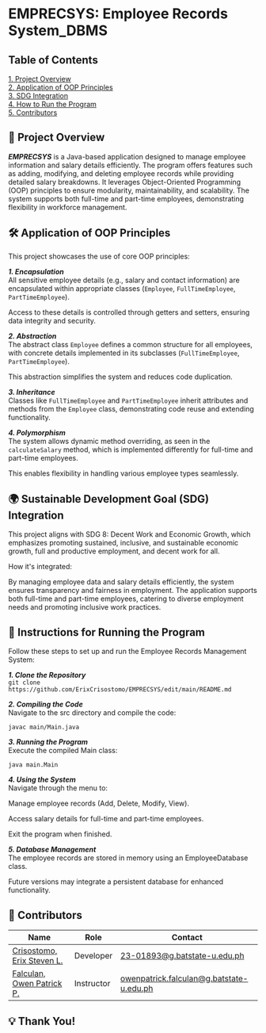# EMPRECSYS: Employee Records System_DBMS

## Table of Contents

[1. Project Overview](#proj-over) <br>
[2. Application of OOP Principles](#oop-prin) <br>
[3. SDG Integration](#sdg) <br>
[4. How to Run the Program](#proj-run) <br>
[5. Contributors](#contribs) <br>

## <a id = "proj-over"> 📄 Project Overview </a> <br>
**_EMPRECSYS_** is a Java-based application designed to manage employee information and salary details efficiently. The program offers features such as adding, modifying, and deleting employee records while providing detailed salary breakdowns. It leverages Object-Oriented Programming (OOP) principles to ensure modularity, maintainability, and scalability. The system supports both full-time and part-time employees, demonstrating flexibility in workforce management.

## <a id = "oop-prin"> 🛠️ Application of OOP Principles </a> <br>
This project showcases the use of core OOP principles:

  **_1. Encapsulation_**
  <br> All sensitive employee details (e.g., salary and contact information) are encapsulated within appropriate classes (`Employee`, `FullTimeEmployee`, `PartTimeEmployee`).
  
  Access to these details is controlled through getters and setters, ensuring data integrity and security.
  
  **_2. Abstraction_**
  <br> The abstract class `Employee` defines a common structure for all employees, with concrete details implemented in its subclasses (`FullTimeEmployee`, `PartTimeEmployee`).
  
  This abstraction simplifies the system and reduces code duplication.
  
  **_3. Inheritance_**
  <br> Classes like `FullTimeEmployee` and `PartTimeEmployee` inherit attributes and methods from the `Employee` class, demonstrating code reuse and extending functionality.
  
  **_4. Polymorphism_**
  <br> The system allows dynamic method overriding, as seen in the `calculateSalary` method, which is implemented differently for full-time and part-time employees.
  
  This enables flexibility in handling various employee types seamlessly.

## <a id = "sdg"> 🌍 Sustainable Development Goal (SDG) Integration </a> <br>
This project aligns with SDG 8: Decent Work and Economic Growth, which emphasizes promoting sustained, inclusive, and sustainable economic growth, full and productive employment, and decent work for all.

How it's integrated:

  By managing employee data and salary details efficiently, the system ensures transparency and fairness in employment.
  The application supports both full-time and part-time employees, catering to diverse employment needs and promoting inclusive work practices.

## <a id = "proj-run"> 🚀 Instructions for Running the Program </a> <br>
Follow these steps to set up and run the Employee Records Management System:

  **_1. Clone the Repository_**
  <br> `git clone https://github.com/ErixCrisostomo/EMPRECSYS/edit/main/README.md`
  
  **_2. Compiling the Code_**
  <br> Navigate to the src directory and compile the code:
  
  `javac main/Main.java`
  
  **_3. Running the Program_**
  <br> Execute the compiled Main class:
  
  `java main.Main`
  
  **_4. Using the System_**
  <br> Navigate through the menu to:
  
  Manage employee records (Add, Delete, Modify, View).
  
  Access salary details for full-time and part-time employees.
  
  Exit the program when finished.
  
  **_5. Database Management_**
  <br> The employee records are stored in memory using an EmployeeDatabase class.
  
  Future versions may integrate a persistent database for enhanced functionality.

## <a id = "contribs"> 👷‍ Contributors </a> <br>
| Name | Role | Contact |
| --- | --- | --- |
| <a href = "(https://github.com/ErixCrisostomo)">Crisostomo, Erix Steven L.</a>| Developer | 23-01893@g.batstate-u.edu.ph |
| <a href = "(https://github.com/owenpatrickfalculan)">Falculan, Owen Patrick P.</a>| Instructor | owenpatrick.falculan@g.batstate-u.edu.ph |
## 💡 Thank You!

